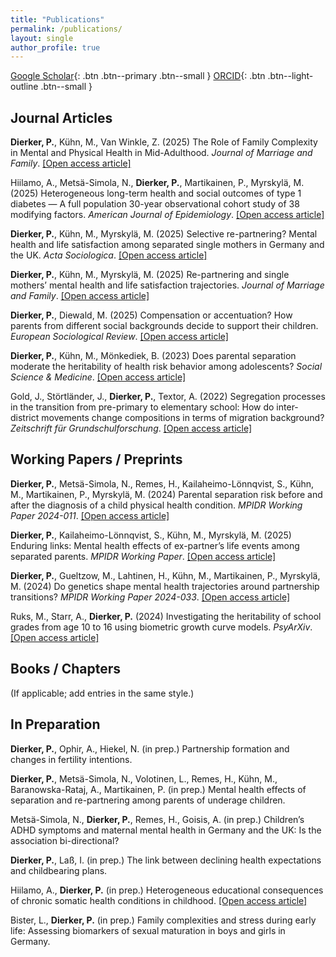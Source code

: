 ```yaml
---
title: "Publications"
permalink: /publications/
layout: single
author_profile: true
---
```


[Google Scholar](https://scholar.google.com/citations?user=dISWu3kAAAAJ){: .btn .btn--primary .btn--small }
[ORCID](https://orcid.org/0000-0002-5038-7157){: .btn .btn--light-outline .btn--small }

## Journal Articles

**Dierker, P.**, Kühn, M., Van Winkle, Z. (2025) The Role of Family Complexity in Mental and Physical Health in Mid-Adulthood. _Journal of Marriage and Family_. [[Open access article]](https://doi.org/10.1111/jomf.70019)

Hiilamo, A., Metsä-Simola, N., **Dierker, P.**, Martikainen, P., Myrskylä, M. (2025) Heterogeneous long-term health and social outcomes of type 1 diabetes — A full population 30-year observational cohort study of 38 modifying factors. _American Journal of Epidemiology_. [[Open access article]](https://doi.org/10.1093/aje/kwaf028)

**Dierker, P.**, Kühn, M., Myrskylä, M. (2025) Selective re-partnering? Mental health and life satisfaction among separated single mothers in Germany and the UK. _Acta Sociologica_. [[Open access article]](https://doi.org/10.1177/00016993241300435)

**Dierker, P.**, Kühn, M., Myrskylä, M. (2025) Re-partnering and single mothers’ mental health and life satisfaction trajectories. _Journal of Marriage and Family_. [[Open access article]](https://doi.org/10.1111/jomf.13015)

**Dierker, P.**, Diewald, M. (2025) Compensation or accentuation? How parents from different social backgrounds decide to support their children. _European Sociological Review_. [[Open access article]](https://doi.org/10.1093/esr/jcae010)

**Dierker, P.**, Kühn, M., Mönkediek, B. (2023) Does parental separation moderate the heritability of health risk behavior among adolescents? _Social Science & Medicine_. [[Open access article]](https://doi.org/10.1016/j.socscimed.2023.116070)

Gold, J., Störtländer, J., **Dierker, P.**, Textor, A. (2022) Segregation processes in the transition from pre-primary to elementary school: How do inter-district movements change compositions in terms of migration background? _Zeitschrift für Grundschulforschung_. [[Open access article]](https://doi.org/10.1007/s42278-021-00128-5)


## Working Papers / Preprints

**Dierker, P.**, Metsä-Simola, N., Remes, H., Kailaheimo-Lönnqvist, S., Kühn, M., Martikainen, P., Myrskylä, M. (2024) Parental separation risk before and after the diagnosis of a child physical health condition. _MPIDR Working Paper 2024-011_. [[Open access article]](https://doi.org/10.4054/MPIDR-WP-2024-011)

**Dierker, P.**, Kailaheimo-Lönnqvist, S., Kühn, M., Myrskylä, M. (2025) Enduring links: Mental health effects of ex-partner’s life events among separated parents. _MPIDR Working Paper_. [[Open access article]](https://www.demogr.mpg.de/en/publications_databases_6118/publications_1904/mpidr_working_papers/enduring_links_mental_health_effects_of_ex_partner_s_life_events_among_separated_parents_8444)

**Dierker, P.**, Gueltzow, M., Lahtinen, H., Kühn, M., Martikainen, P., Myrskylä, M. (2024) Do genetics shape mental health trajectories around partnership transitions? _MPIDR Working Paper 2024-033_. [[Open access article]](https://doi.org/10.4054/MPIDR-WP-2024-033)

Ruks, M., Starr, A., **Dierker, P.** (2024) Investigating the heritability of school grades from age 10 to 16 using biometric growth curve models. _PsyArXiv_. [[Open access article]](https://doi.org/10.31234/osf.io/vecy9)


## Books / Chapters

(If applicable; add entries in the same style.)


## In Preparation

**Dierker, P.**, Ophir, A., Hiekel, N. (in prep.) Partnership formation and changes in fertility intentions.

**Dierker, P.**, Metsä-Simola, N., Volotinen, L., Remes, H., Kühn, M., Baranowska-Rataj, A., Martikainen, P. (in prep.) Mental health effects of separation and re-partnering among parents of underage children.

Metsä-Simola, N., **Dierker, P.**, Remes, H., Goisis, A. (in prep.) Children’s ADHD symptoms and maternal mental health in Germany and the UK: Is the association bi-directional?

**Dierker, P.**, Laß, I. (in prep.) The link between declining health expectations and childbearing plans.

Hiilamo, A., **Dierker, P.** (in prep.) Heterogeneous educational consequences of chronic somatic health conditions in childhood. [[Open access article]](https://www.crd.york.ac.uk/PROSPERO/display_record.php?RecordID=518228)

Bister, L., **Dierker, P.** (in prep.) Family complexities and stress during early life: Assessing biomarkers of sexual maturation in boys and girls in Germany.
